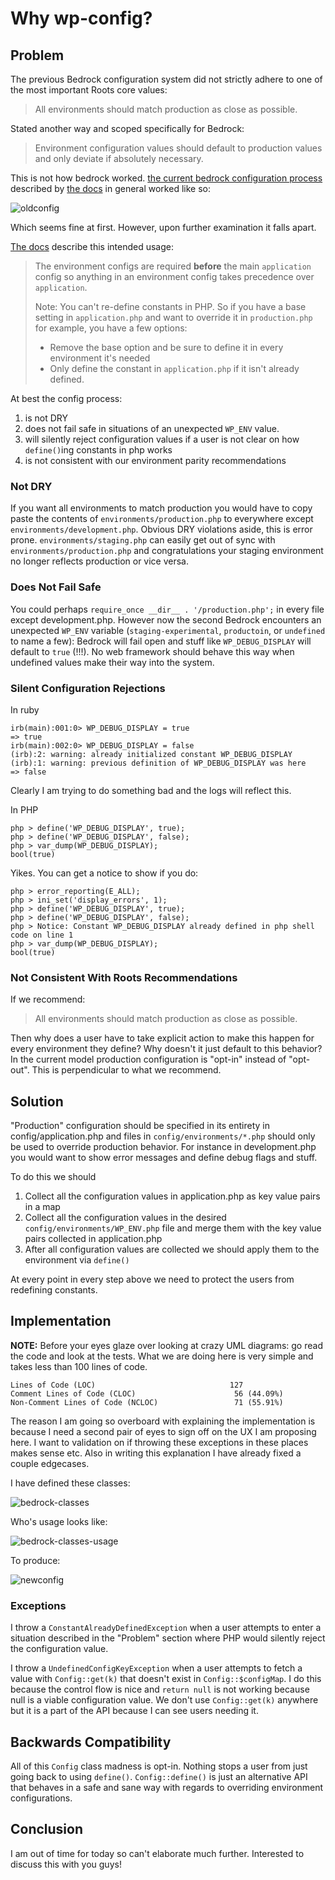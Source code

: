 # Why wp-config?

## Problem

The previous Bedrock configuration system did not strictly adhere to one of the most important Roots core values: 

> All environments should match production as close as possible.

Stated another way and scoped specifically for Bedrock:

> Environment configuration values should default to production values and only
> deviate if absolutely necessary.

This is not how bedrock worked. [the current bedrock configuration process][brconfigcode] described by [the docs][brconfigdocs] in general worked like so:

![oldconfig](./uml/oldconfig.png)

Which seems fine at first. However, upon further examination it falls apart.

[The docs][brconfigdocs] describe this intended usage:

> The environment configs are required **before** the main `application` config so anything in an environment config takes precedence over `application`.
> 
> Note: You can't re-define constants in PHP. So if you have a base setting in `application.php` and want to override it in `production.php` for example, you have a few options:
> 
> * Remove the base option and be sure to define it in every environment it's needed
> * Only define the constant in `application.php` if it isn't already defined.

At best the config process:
1. is not DRY 
2. does not fail safe in situations of an unexpected `WP_ENV` value. 
3. will silently reject configuration values if a user is not clear on how `define()`ing constants in php works
4. is not consistent with our environment parity recommendations

### Not DRY

If you want all environments to match production you would have to copy paste the contents of `environments/production.php` to everywhere except `environments/development.php`. Obvious DRY violations aside, this is error prone. `environments/staging.php` can easily get out of sync with `environments/production.php` and congratulations your staging environment no longer reflects production or vice versa.

### Does Not Fail Safe

You could perhaps `require_once __dir__ . '/production.php';` in every file except development.php. However now the second Bedrock encounters an unexpected `WP_ENV` variable (`staging-experimental`, `productoin`, or `undefined` to name a few): Bedrock will fail open and stuff like `WP_DEBUG_DISPLAY` will default to `true` (!!!). No web framework should behave this way when undefined values make their way into the system.

### Silent Configuration Rejections

In ruby

```
irb(main):001:0> WP_DEBUG_DISPLAY = true
=> true
irb(main):002:0> WP_DEBUG_DISPLAY = false
(irb):2: warning: already initialized constant WP_DEBUG_DISPLAY
(irb):1: warning: previous definition of WP_DEBUG_DISPLAY was here
=> false
```

Clearly I am trying to do something bad and the logs will reflect this.

In PHP

```
php > define('WP_DEBUG_DISPLAY', true);
php > define('WP_DEBUG_DISPLAY', false);
php > var_dump(WP_DEBUG_DISPLAY);
bool(true)
```

Yikes. You can get a notice to show if you do:

```
php > error_reporting(E_ALL);
php > ini_set('display_errors', 1);
php > define('WP_DEBUG_DISPLAY', true);
php > define('WP_DEBUG_DISPLAY', false);
php > Notice: Constant WP_DEBUG_DISPLAY already defined in php shell code on line 1
php > var_dump(WP_DEBUG_DISPLAY);
bool(true)
```


### Not Consistent With Roots Recommendations

If we recommend:

> All environments should match production as close as possible.

Then why does a user have to take explicit action to make this happen for every environment they define? Why doesn't it just default to this behavior? In the current model production configuration is "opt-in" instead of "opt-out". This is perpendicular to what we recommend.

## Solution

"Production" configuration should be specified in its entirety in config/application.php and files in `config/environments/*.php` should only be used to override production behavior. For instance in development.php you would want to show error messages and define debug flags and stuff.

To do this we should
1. Collect all the configuration values in application.php as key value pairs in a map
2. Collect all the configuration values in the desired `config/environments/WP_ENV.php` file and merge them with the key value pairs collected in application.php
3. After all configuration values are collected we should apply them to the environment via `define()`

At every point in every step above we need to protect the users from redefining constants.

## Implementation

**NOTE:** Before your eyes glaze over looking at crazy UML diagrams: go read the code and look at the tests. What we are doing here is very simple and takes less than 100 lines of code.

```
Lines of Code (LOC)                              127
Comment Lines of Code (CLOC)                      56 (44.09%)
Non-Comment Lines of Code (NCLOC)                 71 (55.91%)
```

The reason I am going so overboard with explaining the implementation is because I need a second pair of eyes to sign off on the UX I am proposing here. I want to validation on if throwing these exceptions in these places makes sense etc. Also in writing this explanation I have already fixed a couple edgecases.

I have defined these classes:

![bedrock-classes](./uml/bedrock-classes.png)

Who's usage looks like:

![bedrock-classes-usage](./uml/bedrock-classes-usage.png)

To produce:

![newconfig](./uml/newconfig.png)

### Exceptions

I throw a `ConstantAlreadyDefinedException` when a user attempts to enter a situation described in the "Problem" section where PHP would silently reject the configuration value.

I throw a `UndefinedConfigKeyException` when a user attempts to fetch a value with `Config::get(k)` that doesn't exist in `Config::$configMap`. I do this because the control flow is nice and `return null` is not working because null is a viable configuration value. We don't use `Config::get(k)` anywhere but it is a part of the API because I can see users needing it.

## Backwards Compatibility

All of this `Config` class madness is opt-in. Nothing stops a user from just going back to using `define()`. `Config::define()` is just an alternative API that behaves in a safe and sane way with regards to overriding environment configurations.

## Conclusion

I am out of time for today so can't elaborate much further. Interested to discuss this with you guys!

[brconfigdocs]: https://github.com/roots/docs/blob/f7ca25c68e5207cee648630df6cdabb3d3da25c5/bedrock/configuration-files.md
[brconfigcode]: https://github.com/roots/bedrock/tree/0668b29c008154b5c47cd236664722f101567aa5/config
[oldenvconfigs]: https://github.com/roots/bedrock/tree/0668b29c008154b5c47cd236664722f101567aa5/config/environments
